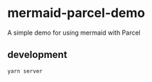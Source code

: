 # mermaid-parcel-demo

A simple demo for using mermaid with Parcel


## development

```
yarn server
```
